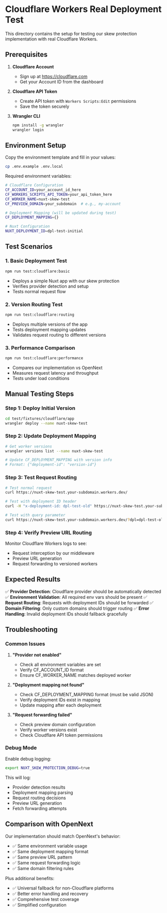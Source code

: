 # Cloudflare Workers Real Deployment Test

This directory contains the setup for testing our skew protection implementation with real Cloudflare Workers.

## Prerequisites

1. **Cloudflare Account**
   - Sign up at https://cloudflare.com
   - Get your Account ID from the dashboard

2. **Cloudflare API Token**
   - Create API token with `Workers Scripts:Edit` permissions
   - Save the token securely

3. **Wrangler CLI**
   ```bash
   npm install -g wrangler
   wrangler login
   ```

## Environment Setup

Copy the environment template and fill in your values:

```bash
cp .env.example .env.local
```

Required environment variables:
```bash
# Cloudflare Configuration
CF_ACCOUNT_ID=your_account_id_here
CF_WORKERS_SCRIPTS_API_TOKEN=your_api_token_here
CF_WORKER_NAME=nuxt-skew-test
CF_PREVIEW_DOMAIN=your_subdomain  # e.g., my-account

# Deployment Mapping (will be updated during test)
CF_DEPLOYMENT_MAPPING={}

# Nuxt Configuration
NUXT_DEPLOYMENT_ID=dpl-test-initial
```

## Test Scenarios

### 1. Basic Deployment Test
```bash
npm run test:cloudflare:basic
```
- Deploys a simple Nuxt app with our skew protection
- Verifies provider detection and setup
- Tests normal request flow

### 2. Version Routing Test
```bash
npm run test:cloudflare:routing
```
- Deploys multiple versions of the app
- Tests deployment mapping updates
- Validates request routing to different versions

### 3. Performance Comparison
```bash
npm run test:cloudflare:performance
```
- Compares our implementation vs OpenNext
- Measures request latency and throughput
- Tests under load conditions

## Manual Testing Steps

### Step 1: Deploy Initial Version
```bash
cd test/fixtures/cloudflare/app
wrangler deploy --name nuxt-skew-test
```

### Step 2: Update Deployment Mapping
```bash
# Get worker versions
wrangler versions list --name nuxt-skew-test

# Update CF_DEPLOYMENT_MAPPING with version info
# Format: {"deployment-id": "version-id"}
```

### Step 3: Test Request Routing
```bash
# Test normal request
curl https://nuxt-skew-test.your-subdomain.workers.dev/

# Test with deployment ID header
curl -H "x-deployment-id: dpl-test-old" https://nuxt-skew-test.your-subdomain.workers.dev/

# Test with query parameter
curl https://nuxt-skew-test.your-subdomain.workers.dev/?dpl=dpl-test-old
```

### Step 4: Verify Preview URL Routing
Monitor Cloudflare Workers logs to see:
- Request interception by our middleware
- Preview URL generation
- Request forwarding to versioned workers

## Expected Results

✅ **Provider Detection**: Cloudflare provider should be automatically detected
✅ **Environment Validation**: All required env vars should be present
✅ **Request Routing**: Requests with deployment IDs should be forwarded
✅ **Domain Filtering**: Only custom domains should trigger routing
✅ **Error Handling**: Invalid deployment IDs should fallback gracefully

## Troubleshooting

### Common Issues

1. **"Provider not enabled"**
   - Check all environment variables are set
   - Verify CF_ACCOUNT_ID format
   - Ensure CF_WORKER_NAME matches deployed worker

2. **"Deployment mapping not found"**
   - Check CF_DEPLOYMENT_MAPPING format (must be valid JSON)
   - Verify deployment IDs exist in mapping
   - Update mapping after each deployment

3. **"Request forwarding failed"**
   - Check preview domain configuration
   - Verify worker versions exist
   - Check Cloudflare API token permissions

### Debug Mode

Enable debug logging:
```bash
export NUXT_SKEW_PROTECTION_DEBUG=true
```

This will log:
- Provider detection results
- Deployment mapping parsing
- Request routing decisions
- Preview URL generation
- Fetch forwarding attempts

## Comparison with OpenNext

Our implementation should match OpenNext's behavior:
- ✅ Same environment variable usage
- ✅ Same deployment mapping format
- ✅ Same preview URL pattern
- ✅ Same request forwarding logic
- ✅ Same domain filtering rules

Plus additional benefits:
- ✅ Universal fallback for non-Cloudflare platforms
- ✅ Better error handling and recovery
- ✅ Comprehensive test coverage
- ✅ Simplified configuration
